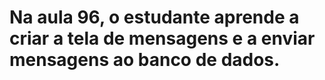 # Na aula 96, o estudante aprende a criar a tela de mensagens e a enviar mensagens ao banco de dados.
